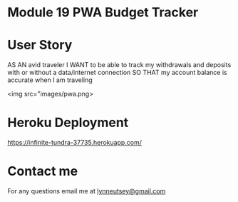 # Module 19 PWA Budget Tracker




# User Story

AS AN avid traveler
I WANT to be able to track my withdrawals and deposits with or without a data/internet connection
SO THAT my account balance is accurate when I am traveling 



<img src="images/pwa.png>



# Heroku Deployment



https://infinite-tundra-37735.herokuapp.com/



# Contact me


For any questions email me at lynneutsey@gmail.com